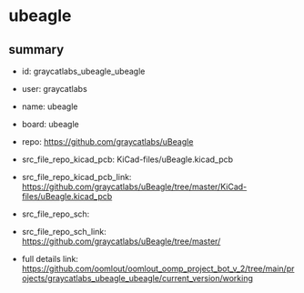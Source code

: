 # ubeagle
 
## summary 
* id: graycatlabs_ubeagle_ubeagle
* user: graycatlabs
* name: ubeagle
* board: ubeagle
* repo: https://github.com/graycatlabs/uBeagle
* src_file_repo_kicad_pcb: KiCad-files/uBeagle.kicad_pcb
* src_file_repo_kicad_pcb_link: https://github.com/graycatlabs/uBeagle/tree/master/KiCad-files/uBeagle.kicad_pcb


* src_file_repo_sch: 
* src_file_repo_sch_link: https://github.com/graycatlabs/uBeagle/tree/master/
* full details link: https://github.com/oomlout/oomlout_oomp_project_bot_v_2/tree/main/projects/graycatlabs_ubeagle_ubeagle/current_version/working  







